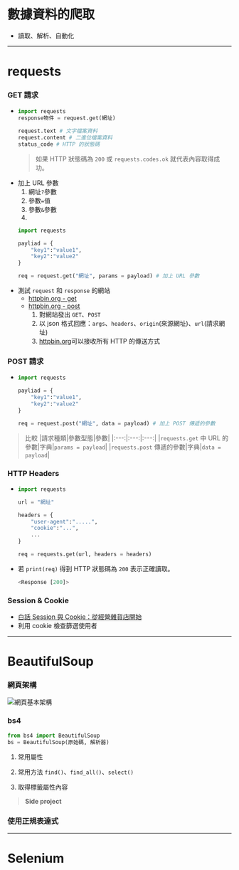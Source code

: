 # 數據資料的爬取
- 讀取、解析、自動化

----

# requests

### GET 請求
- 
    ```python
    import requests
    response物件 = request.get(網址)

    request.text # 文字檔案資料
    request.content # 二進位檔案資料
    status_code # HTTP 的狀態碼
    ```
    > 如果 HTTP 狀態碼為 `200` 或 `requests.codes.ok` 就代表內容取得成功。
- 加上 URL 參數
  1. 網址`?`參數
  2. 參數`=`值
  3. 參數`&`參數
  4. 
    ```python 
    import requests

    payliad = {
        "key1":"value1",
        "key2":"value2"
    }

    req = request.get("網址", params = payload) # 加上 URL 參數
    ```
- 測試 `request` 和 `response` 的網站
  - [httpbin.org - get](http://httpbin.org/get)
  - [httpbin.org - post](http://httpbin.org/post)
    1. 對網站發出 `GET`、`POST` 
    2. 以 json 格式回應：`args`、`headers`、`origin`(來源網址)、`url`(請求網址)
    3. [httpbin.org](http://httpbin.org)可以接收所有 HTTP 的傳送方式




### POST 請求
- 
    ```python 
    import requests

    payliad = {
        "key1":"value1",
        "key2":"value2"
    }

    req = request.post("網址", data = payload) # 加上 POST 傳遞的參數
    ```



> 比較
> |請求種類|參數型態|參數|
> |:---:|:---:|:---:|
> |`requests.get` 中 URL 的參數|字典|`params = payload`|
> |`requests.post` 傳遞的參數|字典|`data = payload`|




### HTTP Headers 
- 
    ```python
    import requests

    url = "網址"

    headers = {
        "user-agent":".....", 
        "cookie":"...", 
        ...
    }

    req = requests.get(url, headers = headers)
    ```
- 若 `print(req)` 得到 HTTP 狀態碼為 `200` 表示正確讀取。
    ```python
    <Response [200]>
    ```




### Session & Cookie
- [白話 Session 與 Cookie：從經營雜貨店開始](https://hulitw.medium.com/session-and-cookie-15e47ed838bc)
- 利用 cookie 檢查篩選使用者

----

# BeautifulSoup

### 網頁架構
![網頁基本架構](https://github.com/49831117/Essay/blob/master/image/html.jpg)


### bs4 


```python
from bs4 import BeautifulSoup
bs = BeautifulSoup(原始碼, 解析器)
```


1. 常用屬性

2. 常用方法
`find()`、`find_all()`、`select()`
3. 取得標籤屬性內容
> **Side project**
> 
> []()

### 使用正規表達式

----

# Selenium
